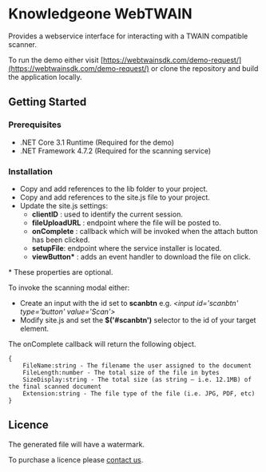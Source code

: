 # Knowledgeone WebTWAIN
Provides a webservice interface for interacting with a TWAIN compatible scanner.

To run the demo either visit [https://webtwainsdk.com/demo-request/](https://webtwainsdk.com/demo-request/) or clone the repository and build the application locally.

## Getting Started

### Prerequisites
* .NET Core 3.1 Runtime (Required for the demo)
* .NET Framework 4.7.2 (Required for the scanning service)

### Installation
* Copy and add references to the lib folder to your project.
* Copy and add references to the site.js file to your project.
* Update the site.js settings:
  * __clientID__ : used to identify the current session.
  * __fileUploadURL__ : endpoint where the file will be posted to.
  * __onComplete__ : callback which will be invoked when the attach button has been clicked.
  * __setupFile__: endpoint where the service installer is located.
  * __viewButton*__ : adds an event handler to download the file on click.

\* These properties are optional.

To invoke the scanning modal either:
* Create an input with the id set to __scanbtn__ e.g. _\<input id='scanbtn' type='button' value='Scan'>_
* Modify site.js and set the __$('#scanbtn')__ selector to the id of your target element.


The onComplete callback will return the following object.

```
{
    FileName:string - The filename the user assigned to the document
    FileLength:number - The total size of the file in bytes
    SizeDisplay:string - The total size (as string – i.e. 12.1MB) of the final scanned document
    Extension:string - The file type of the file (i.e. JPG, PDF, etc)
}
```

## Licence
The generated file will have a watermark.

To purchase a licence please [contact us](https://webtwainsdk.com/contact-us/).
